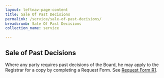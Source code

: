 ```yaml
---
layout: leftnav-page-content
title: Sale Of Past Decisions
permalink: /service/sale-of-past-decisions/
breadcrumb: Sale Of Past Decisions
collection_name: service

---
```


Sale of Past Decisions
---
Where any party requires past decisions of the Board, he may apply to the Registrar for a copy by completing a Request Form. See [Request Form R1](/files/Form-Request1-Photocopy.pdf).
